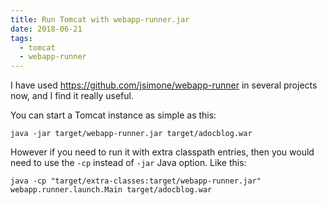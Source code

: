 ```yaml
---
title: Run Tomcat with webapp-runner.jar
date: 2018-06-21
tags:
  - tomcat
  - webapp-runner
---
```


I have used <https://github.com/jsimone/webapp-runner> in several
projects now, and I find it really useful.

You can start a Tomcat instance as simple as this:

    java -jar target/webapp-runner.jar target/adocblog.war

However if you need to run it with extra classpath entries, then you
would need to use the `-cp` instead of `-jar` Java option. Like this:

    java -cp "target/extra-classes:target/webapp-runner.jar" webapp.runner.launch.Main target/adocblog.war
